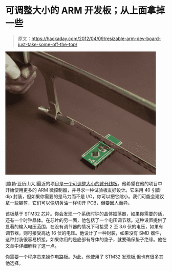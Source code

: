 # 可调整大小的 ARM 开发板；从上面拿掉一些

> 原文：<https://hackaday.com/2012/04/09/resizable-arm-dev-board-just-take-some-off-the-top/>

![](img/cd41b217b7c72a2a3255d5a296b3ed1f.png "incredible-shrinking-ARM-breakout-board")

[鲍勃·亚历山大]最近的项目是[一个可调整大小的臂分线板](http://www.galacticstudios.org/blackknight/)。他希望在他的项目中开始使用更多的 ARM 微控制器，并寻求一种试验板友好设计。它采用 40 引脚 dip 封装，但如果你需要的是马力而不是 I/O，你可以把它缩小。我们可能会建议拿一些锡剪，它们可以像切黄油一样切开 PCB，但要因人而异。

该板基于 STM32 芯片。你会发现一个系统时钟的晶体振荡器，如果你需要的话，还有一个时钟晶体。在芯片的另一面，他包括了一个电压调节器。这种设置提供了显著的输入电压范围，在没有调节器的情况下可接受 2 至 3.6 伏的电压，如果有调节器，则可接受高达 16 伏的电压。他设计了一种封装，如果没有 SMD 器件，这种封装很容易桥接。如果你用的是底部有导体的垫子，就要确保垫子绝缘。他在文章中详细解释了这一点。

你需要一个程序员来操作电路板。为此，他使用了 STM32 发现板,但也有很多其他选择。